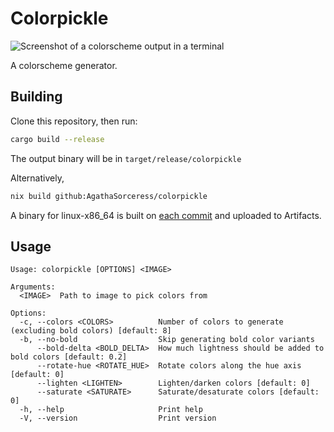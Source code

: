 # Colorpickle

![Screenshot of a colorscheme output in a terminal](https://i.imgur.com/06E4cWY.png)

A colorscheme generator.

## Building  
Clone this repository, then run:
```sh
cargo build --release
```
The output binary will be in `target/release/colorpickle`  

Alternatively,
```sh
nix build github:AgathaSorceress/colorpickle
```
A binary for linux-x86_64 is built on [each commit](https://github.com/AgathaSorceress/colorpickle/actions) and uploaded to Artifacts.

## Usage
```
Usage: colorpickle [OPTIONS] <IMAGE>

Arguments:
  <IMAGE>  Path to image to pick colors from

Options:
  -c, --colors <COLORS>          Number of colors to generate (excluding bold colors) [default: 8]
  -b, --no-bold                  Skip generating bold color variants
      --bold-delta <BOLD_DELTA>  How much lightness should be added to bold colors [default: 0.2]
      --rotate-hue <ROTATE_HUE>  Rotate colors along the hue axis [default: 0]
      --lighten <LIGHTEN>        Lighten/darken colors [default: 0]
      --saturate <SATURATE>      Saturate/desaturate colors [default: 0]
  -h, --help                     Print help
  -V, --version                  Print version
```